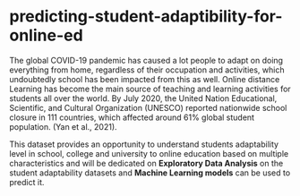 # predicting-student-adaptibility-for-online-ed

The global COVID-19 pandemic has caused a lot people to adapt on doing everything
from home, regardless of their occupation and activities, which undoubtedly school has been impacted from this as well. Online distance Learning has become the main source of teaching and learning activities for students all over the world. By July 2020, the United Nation Educational, Scientific, and Cultural Organization (UNESCO) reported nationwide school closure in 111 countries, which affected around 61% global student population. (Yan et al., 2021). 

This dataset provides an opportunity to understand students adaptability level in school, college and university to online education based on multiple characteristics and will be dedicated on **Exploratory Data Analysis** on the student adaptability datasets and **Machine Learning models** can be used to predict it.
